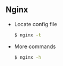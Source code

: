 ## Nginx

- Locate config file

  ```bash
  $ nginx -t
  ```

- More commands

  ```bash
  $ nginx -h
  ```
